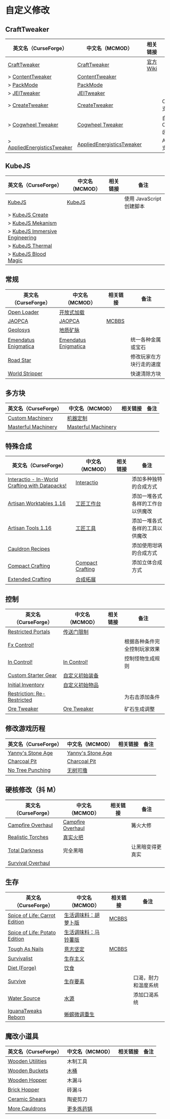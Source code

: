 # 自定义修改

## CraftTweaker

| 英文名（CurseForge）                                                                                  | 中文名（MCMOD）                                                   | 相关链接                                  | 备注               |
| ----------------------------------------------------------------------------------------------------- | ----------------------------------------------------------------- | ----------------------------------------- | ------------------ |
| [CraftTweaker](https://www.curseforge.com/minecraft/mc-mods/crafttweaker)                             | [CraftTweaker](https://www.mcmod.cn/class/669.html)               | [官方 Wiki](https://docs.blamejared.com/) |                    |
| > [ContentTweaker](https://www.curseforge.com/minecraft/mc-mods/contenttweaker)                       | [ContentTweaker](https://www.mcmod.cn/class/1497.html)            |                                           |                    |
| > [PackMode](https://www.curseforge.com/minecraft/mc-mods/packmode)                                   | [PackMode](https://www.mcmod.cn/class/3087.html)                  |                                           |                    |
| > [JEITweaker](https://www.curseforge.com/minecraft/mc-mods/jeitweaker)                               | [JEITweaker](https://www.mcmod.cn/class/3205.html)                |                                           |                    |
| > [CreateTweaker](https://www.curseforge.com/minecraft/mc-mods/createtweaker)                         | [CreateTweaker](https://www.mcmod.cn/class/3378.html)             |                                           | Create 支持        |
| > [Cogwheel Tweaker](https://www.curseforge.com/minecraft/mc-mods/cogwheel-tweaker)                   | [Cogwheel Tweaker](https://www.mcmod.cn/class/4076.html)          |                                           | 自定义 Create 齿轮 |
| > [AppliedEnergisticsTweaker](https://www.curseforge.com/minecraft/mc-mods/appliedenergisticstweaker) | [AppliedEnergisticsTweaker](https://www.mcmod.cn/class/3713.html) |                                           | AE2 支持           |

## KubeJS

| 英文名（CurseForge）                                                                                        | 中文名（MCMOD）                                | 相关链接 | 备注                     |
| ----------------------------------------------------------------------------------------------------------- | ---------------------------------------------- | -------- | ------------------------ |
| [KubeJS](https://www.curseforge.com/minecraft/mc-mods/kubejs)                                               | [KubeJS](https://www.mcmod.cn/class/2450.html) |          | 使用 JavaScript 创建脚本 |
| > [KubeJS Create](https://www.curseforge.com/minecraft/mc-mods/kubejs-create)                               |                                                |          |                          |
| > [KubeJS Mekanism](https://www.curseforge.com/minecraft/mc-mods/kubejs-mekanism)                           |                                                |          |                          |
| > [KubeJS Immersive Engineering](https://www.curseforge.com/minecraft/mc-mods/kubejs-immersive-engineering) |                                                |          |                          |
| > [KubeJS Thermal](https://www.curseforge.com/minecraft/mc-mods/kubejs-thermal)                             |                                                |          |                          |
| > [KubeJS Blood Magic](https://www.curseforge.com/minecraft/mc-mods/kubejs-blood-magic)                     |                                                |          |                          |

## 常规

| 英文名（CurseForge）                                                                      | 中文名（MCMOD）                                              | 相关链接                                              | 备注                     |
| ----------------------------------------------------------------------------------------- | ------------------------------------------------------------ | ----------------------------------------------------- | ------------------------ |
| [Open Loader](https://www.curseforge.com/minecraft/mc-mods/open-loader)                   | [开放式加载](https://www.mcmod.cn/class/3002.html)           |                                                       |                          |
| [JAOPCA](https://www.curseforge.com/minecraft/mc-mods/jaopca)                             | [JAOPCA](https://www.mcmod.cn/class/878.html)                | [MCBBS](https://www.mcbbs.net/thread-838302-1-1.html) |                          |
| [Geolosys](https://www.curseforge.com/minecraft/mc-mods/geolosys)                         | [地质矿脉](https://www.mcmod.cn/class/1387.html)             |                                                       |                          |
| [Emendatus Enigmatica](https://www.curseforge.com/minecraft/mc-mods/emendatus-enigmatica) | [Emendatus Enigmatica](https://www.mcmod.cn/class/3619.html) |                                                       | 统一各种金属或宝石       |
| [Road Star](https://www.curseforge.com/minecraft/mc-mods/road-star)                       |                                                              |                                                       | 修改玩家在方块行走的速度 |
| [World Stripper](https://www.curseforge.com/minecraft/mc-mods/world-stripper)             |                                                              |                                                       | 快速清除方块             |

## 多方块

| 英文名（CurseForge）                                                                    | 中文名（MCMOD）                                             | 相关链接 | 备注 |
| --------------------------------------------------------------------------------------- | ----------------------------------------------------------- | -------- | ---- |
| [Custom Machinery](https://www.curseforge.com/minecraft/mc-mods/custom-machinery)       | [机器定制](https://www.mcmod.cn/class/3903.html)            |          |      |
| [Masterful Machinery](https://www.curseforge.com/minecraft/mc-mods/masterful-machinery) | [Masterful Machinery](https://www.mcmod.cn/class/3890.html) |          |      |

## 特殊合成

| 英文名（CurseForge）                                                                                      | 中文名（MCMOD）                                          | 相关链接 | 备注                             |
| --------------------------------------------------------------------------------------------------------- | -------------------------------------------------------- | -------- | -------------------------------- |
| [Interactio - In-World Crafting with Datapacks!](https://www.curseforge.com/minecraft/mc-mods/interactio) | [Interactio](https://www.mcmod.cn/class/3667.html)       |          | 添加多种独特的合成方式           |
| [Artisan Worktables 1.16](https://www.curseforge.com/minecraft/mc-mods/artisan-worktables-1-16)           | [工匠工作台](https://www.mcmod.cn/class/3553.html)       |          | 添加一堆各式各样的工作台以供魔改 |
| [Artisan Tools 1.16](https://www.curseforge.com/minecraft/mc-mods/artisan-tools-1-16)                     | [工匠工具](https://www.mcmod.cn/class/3948.html)         |          | 添加一堆各式各样的工具以供魔改   |
| [Cauldron Recipes](https://www.curseforge.com/minecraft/mc-mods/cauldron-recipes)                         |                                                          |          | 添加使用坩埚的合成方式           |
| [Compact Crafting](https://www.curseforge.com/minecraft/mc-mods/compact-crafting)                         | [Compact Crafting](https://www.mcmod.cn/class/3497.html) |          | 添加立体合成方式                 |
| [Extended Crafting](https://www.curseforge.com/minecraft/mc-mods/extended-crafting)                       | [合成拓展](https://www.mcmod.cn/class/1602.html)         |          |                                  |

## 控制

| 英文名（CurseForge）                                                                                 | 中文名（MCMOD）                                        | 相关链接 | 备注                         |
| ---------------------------------------------------------------------------------------------------- | ------------------------------------------------------ | -------- | ---------------------------- |
| [Restricted Portals](https://www.curseforge.com/minecraft/mc-mods/restricted-portals)                | [传送门限制](https://www.mcmod.cn/class/1911.html)     |          |                              |
| [Fx Control!](https://www.curseforge.com/minecraft/mc-mods/fx-control)                               |                                                        |          | 根据各种条件完全控制玩家效果 |
| [In Control!](https://www.curseforge.com/minecraft/mc-mods/in-control)                               | [In Control!](https://www.mcmod.cn/class/3826.html)    |          | 控制怪物生成规则             |
| [Custom Starter Gear](https://www.curseforge.com/minecraft/mc-mods/custom-starter-gear)              | [自定义初始装备](https://www.mcmod.cn/class/1918.html) |          |                              |
| [Initial Inventory](https://www.curseforge.com/minecraft/mc-mods/initial-inventory)                  | [自定义初始物品](https://www.mcmod.cn/class/1510.html) |          |                              |
| [Restriction: Re-Restricted](https://www.curseforge.com/minecraft/mc-mods/restriction-re-restricted) |                                                        |          | 为右击添加条件               |
| [Ore Tweaker](https://www.curseforge.com/minecraft/mc-mods/ore-tweaker)                              | [Ore Tweaker](https://www.mcmod.cn/class/4479.html)    |          | 矿石生成调整                 |

## 修改游戏历程

| 英文名（CurseForge）                                                                 | 中文名（MCMOD）                                           | 相关链接 | 备注 |
| ------------------------------------------------------------------------------------ | --------------------------------------------------------- | -------- | ---- |
| [Yanny's Stone Age](https://www.curseforge.com/minecraft/mc-mods/stone-age-by-yanny) | [Yanny's Stone Age](https://www.mcmod.cn/class/4290.html) |          |      |
| [Charcoal Pit](https://www.curseforge.com/minecraft/mc-mods/charcoal-pit)            | [Charcoal Pit](https://www.mcmod.cn/class/1225.html)      |          |      |
| [No Tree Punching](https://www.curseforge.com/minecraft/mc-mods/no-tree-punching)    | [无树可撸](https://www.mcmod.cn/class/2138.html)          |          |      |

## 硬核修改（抖 M）

| 英文名（CurseForge）                                                                | 中文名（MCMOD）                                           | 相关链接 | 备注             |
| ----------------------------------------------------------------------------------- | --------------------------------------------------------- | -------- | ---------------- |
| [Campfire Overhaul](https://www.curseforge.com/minecraft/mc-mods/campfire-overhaul) | [Campfire Overhaul](https://www.mcmod.cn/class/4037.html) |          | 篝火大修         |
| [Realistic Torches](https://www.curseforge.com/minecraft/mc-mods/realistic-torches) | [真实火把](https://www.mcmod.cn/class/2955.html)          |          |                  |
| [Total Darkness](https://www.curseforge.com/minecraft/mc-mods/total-darkness)       | 完全黑暗                                                  |          | 让黑暗变得更真实 |
| [Survival Overhaul](https://www.curseforge.com/minecraft/mc-mods/survival-overhaul) |                                                           |          |                  |

## 生存

| 英文名（CurseForge）                                                                                       | 中文名（MCMOD）                                              | 相关链接                                              | 备注                 |
| ---------------------------------------------------------------------------------------------------------- | ------------------------------------------------------------ | ----------------------------------------------------- | -------------------- |
| [Spice of Life: Carrot Edition](https://www.curseforge.com/minecraft/mc-mods/spice-of-life-carrot-edition) | [生活调味料：胡萝卜版](https://www.mcmod.cn/class/1836.html) | [MCBBS](https://www.mcbbs.net/thread-772478-1-1.html) |                      |
| [Spice of Life: Potato Edition](https://www.curseforge.com/minecraft/mc-mods/spice-of-life-potato-edition) | [生活调味料：马铃薯版](https://www.mcmod.cn/class/3465.html) |                                                       |                      |
| [Tough As Nails](https://www.curseforge.com/minecraft/mc-mods/tough-as-nails)                              | [意志坚定](https://www.mcmod.cn/class/531.html)              | [MCBBS](https://www.mcbbs.net/thread-849264-1-1.html) |                      |
| [Survivalist](https://www.curseforge.com/minecraft/mc-mods/survivalist)                                    | [生存主义](https://www.mcmod.cn/class/862.html)              |                                                       |                      |
| [Diet (Forge)](https://www.curseforge.com/minecraft/mc-mods/diet)                                          | [饮食](https://www.mcmod.cn/class/3599.html)                 |                                                       |                      |
| [Survive](https://www.curseforge.com/minecraft/mc-mods/survive)                                            | [生存要素](https://www.mcmod.cn/class/3493.html)             |                                                       | 口渴，耐力和温度系统 |
| [Water Source](https://www.curseforge.com/minecraft/mc-mods/water-source)                                  | [水源](https://www.mcmod.cn/class/2638.html)                 |                                                       | 添加口渴系统         |
| [IguanaTweaks Reborn](https://www.curseforge.com/minecraft/mc-mods/iguanatweaks-reborn)                    | [蜥蜴微调重生](https://www.mcmod.cn/class/4130.html)         |                                                       |                      |

## 魔改小道具

| 英文名（CurseForge）                                                              | 中文名（MCMOD）                                    | 相关链接 | 备注 |
| --------------------------------------------------------------------------------- | -------------------------------------------------- | -------- | ---- |
| [Wooden Utilities](https://www.curseforge.com/minecraft/mc-mods/wooden-utilities) | 木制工具                                           |          |      |
| [Wooden Buckets](https://www.curseforge.com/minecraft/mc-mods/wooden-buckets)     | [木桶](https://www.mcmod.cn/class/4151.html)       |          |      |
| [Wooden Hopper](https://www.curseforge.com/minecraft/mc-mods/wooden-hopper)       | 木漏斗                                             |          |      |
| [Brick Hopper](https://www.curseforge.com/minecraft/mc-mods/brick-hopper)         | 砖漏斗                                             |          |      |
| [Ceramic Shears](https://www.curseforge.com/minecraft/mc-mods/ceramic-shears)     | 陶瓷剪刀                                           |          |      |
| [More Cauldrons](https://www.curseforge.com/minecraft/mc-mods/more-cauldrons)     | [更多炼药锅](https://www.mcmod.cn/class/2223.html) |          |      |
